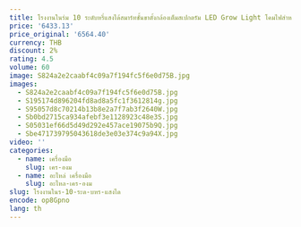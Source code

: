 ```yaml
---
title: โรงงานในร่ม 10 ระดับหรี่แสงได้สมาร์ทชั้นขาตั้งกล้องเต็มสเปกตรัม LED Grow Light โคมไฟสําหรับพืชต่างๆ Growth
price: '6433.13'
price_original: '6564.40'
currency: THB
discount: 2%
rating: 4.5
volume: 60
image: S824a2e2caabf4c09a7f194fc5f6e0d75B.jpg
images:
  - S824a2e2caabf4c09a7f194fc5f6e0d75B.jpg
  - S195174d896204fd8ad8a5fc1f3612814g.jpg
  - S95057d8c70214b13b8e2a7f7ab3f2640W.jpg
  - Sb0bd2715ca934afebf3e1128923c48e3S.jpg
  - S05031ef66d5d49d292e457ace19075b9Q.jpg
  - Sbe471739795043618de3e03e374c9a94X.jpg
video: ''
categories:
  - name: เครื่องมือ
    slug: เคร-องม
  - name: อะไหล่ เครื่องมือ
    slug: อะไหล-เคร-องม
slug: โรงงานในร-10-ระด-บหร-แสงได
encode: op8Gpno
lang: th
---
```

  